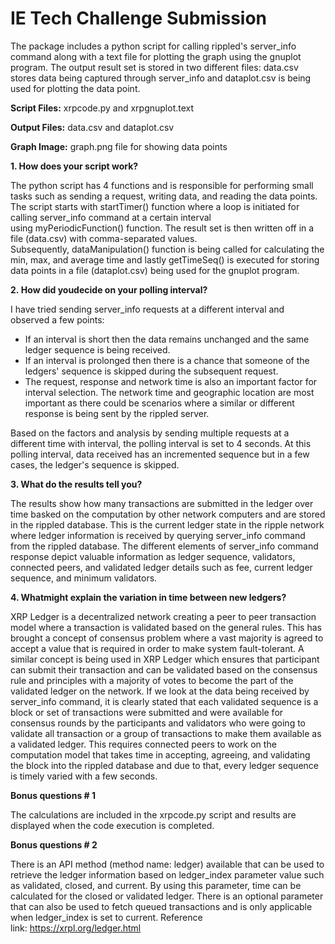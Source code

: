 # IE Tech Challenge Submission

The package includes a python script for calling rippled's server_info command along with a text file for plotting the graph using the gnuplot program. The output result set is stored in two different files: data.csv stores data being captured through server_info and dataplot.csv is being used for plotting the data point. 


**Script Files:** xrpcode.py and xrpgnuplot.text

**Output Files:** data.csv and dataplot.csv

**Graph Image:** graph.png file for showing data points



**1. How does your script work?**

The python script has 4 functions and is responsible for performing small tasks such as sending a request, writing data, and reading the data points. The script starts with startTimer() function where a loop is initiated for calling server_info command at a certain interval using myPeriodicFunction() function. The result set is then written off in a file (data.csv) with comma-separated values. Subsequently, dataManipulation() function is being called for calculating the min, max, and average time and lastly getTimeSeq() is executed for storing data points in a file (dataplot.csv) being used for the gnuplot program.

**2. How did youdecide on your polling interval?**

I have tried sending server_info requests at a different interval and observed a few points:
  - If an interval is short then the data remains unchanged and the same ledger sequence is being received. 
  - If an interval is prolonged then there is a chance that someone of the ledgers' sequence is skipped during the subsequent request. 
  - The request, response and network time is also an important factor for interval selection. The network time and geographic location are most important as there could be scenarios where a similar or different response is being sent by the rippled server.

Based on the factors and analysis by sending multiple requests at a different time with interval, the polling interval is set to 4 seconds. At this polling interval, data received has an incremented sequence but in a few cases, the ledger's sequence is skipped.

**3. What do the results tell you?**

The results show how many transactions are submitted in the ledger over time basked on the computation by other network computers and are stored in the rippled database. This is the current ledger state in the ripple network where ledger information is received by querying server_info command from the rippled database. The different elements of server_info command response depict valuable information as ledger sequence, validators, connected peers, and validated ledger details such as fee, current ledger sequence, and minimum validators.

**4. Whatmight explain the variation in time between new ledgers?**

XRP Ledger is a decentralized network creating a peer to peer transaction model where a transaction is validated based on the general rules. This has brought a concept of consensus problem where a vast majority is agreed to accept a value that is required in order to make system fault-tolerant. A similar concept is being used in XRP Ledger which ensures that participant can submit their transaction and can be validated based on the consensus rule and principles with a majority of votes to become the part of the validated ledger on the network. If we look at the data being received by server_info command, it is clearly stated that each validated sequence is a block or set of transactions were submitted and were available for consensus rounds by the participants and validators who were going to validate all transaction or a group of transactions to make them available as a validated ledger. This requires connected peers to work on the computation model that takes time in accepting, agreeing, and validating the block into the rippled database and due to that, every ledger sequence is timely varied with a few seconds.



**Bonus questions # 1**

The calculations are included in the xrpcode.py script and results are displayed when the code execution is completed.

**Bonus questions # 2**

There is an API method (method name: ledger) available that can be used to retrieve the ledger information based on ledger_index parameter value such as validated, closed, and current. By using this parameter, time can be calculated for the closed or validated ledger. There is an optional parameter that can also be used to fetch queued transactions and is only applicable when ledger_index is set to current. Reference link: https://xrpl.org/ledger.html
